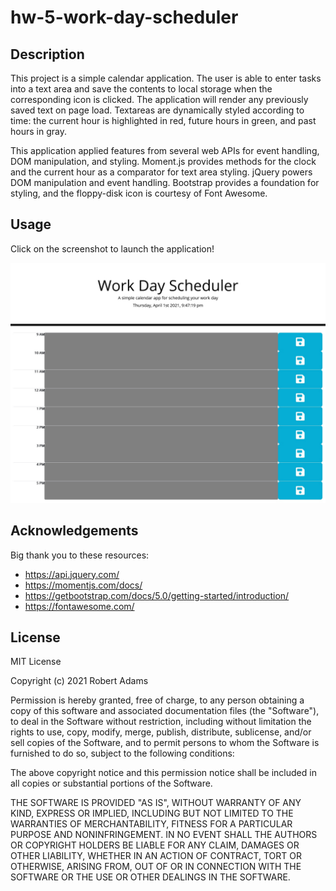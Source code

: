 # hw-5-work-day-scheduler

## Description
This project is a simple calendar application. The user is able to enter tasks into a text area and save
the contents to local storage when the corresponding icon is clicked. The application will render any 
previously saved text on page load. Textareas are dynamically styled according to time: the current hour 
is highlighted in red, future hours in green, and past hours in gray.

This application applied features from several web APIs for event handling, DOM manipulation, and styling.
Moment.js provides methods for the clock and the current hour as a comparator for text area styling. 
jQuery powers DOM manipulation and event handling. Bootstrap provides a foundation for styling, and the
floppy-disk icon is courtesy of Font Awesome.

## Usage

Click on the screenshot to launch the application!

[![screenshot](webapp-screenshot.jpg)](https://comatosino.github.io/hw-5-work-day-scheduler/)
    
## Acknowledgements

Big thank you to these resources:

- https://api.jquery.com/
- https://momentjs.com/docs/
- https://getbootstrap.com/docs/5.0/getting-started/introduction/
- https://fontawesome.com/

## License

MIT License

Copyright (c) 2021 Robert Adams

Permission is hereby granted, free of charge, to any person obtaining a copy
of this software and associated documentation files (the "Software"), to deal
in the Software without restriction, including without limitation the rights
to use, copy, modify, merge, publish, distribute, sublicense, and/or sell
copies of the Software, and to permit persons to whom the Software is
furnished to do so, subject to the following conditions:

The above copyright notice and this permission notice shall be included in all
copies or substantial portions of the Software.

THE SOFTWARE IS PROVIDED "AS IS", WITHOUT WARRANTY OF ANY KIND, EXPRESS OR
IMPLIED, INCLUDING BUT NOT LIMITED TO THE WARRANTIES OF MERCHANTABILITY,
FITNESS FOR A PARTICULAR PURPOSE AND NONINFRINGEMENT. IN NO EVENT SHALL THE
AUTHORS OR COPYRIGHT HOLDERS BE LIABLE FOR ANY CLAIM, DAMAGES OR OTHER
LIABILITY, WHETHER IN AN ACTION OF CONTRACT, TORT OR OTHERWISE, ARISING FROM,
OUT OF OR IN CONNECTION WITH THE SOFTWARE OR THE USE OR OTHER DEALINGS IN THE
SOFTWARE.